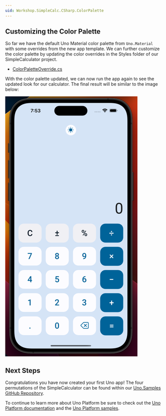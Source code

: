 ```yaml
---
uid: Workshop.SimpleCalc.CSharp.ColorPalette
---
```


## Customizing the Color Palette

So far we have the default Uno Material color palette from `Uno.Material` with some overrides from the new app template. We can further customize the color palette by updating the color overrides in the Styles folder of our SimpleCalculator project.

- [ColorPaletteOverride.cs](../../../resources/ColorPaletteOverride.cs)

With the color palette updated, we can now run the app again to see the updated look for our calculator. The final result will be similar to the image below:

<picture>
  <source media="(prefers-color-scheme: dark)" srcset="../../../art/Dark/iphone14.png">
  <source media="(prefers-color-scheme: light)" srcset="../../../art/Light/iphone14.png">
  <img alt="Final Result" src="../../../art/Light/iphone14.png">
</picture>

## Next Steps

Congratulations you have now created your first Uno app! The four permutations of the SimpleCalculator can be found within our [Uno.Samples GitHub Repository](https://github.com/unoplatform/Uno.Samples/tree/master/reference/simple-calc).

To continue to learn more about Uno Platform be sure to check out the [Uno Platform documentation](https://platform.uno/docs/articles/get-started.html) and the [Uno Platform samples](https://github.com/unoplatform/Uno.Samples).
